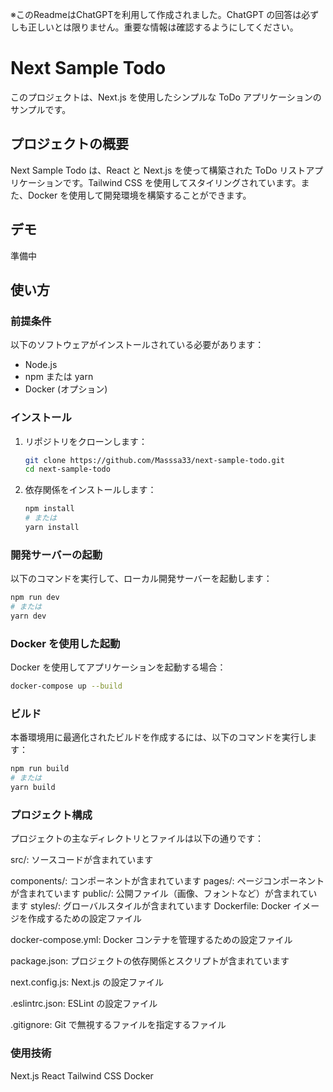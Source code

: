 ※このReadmeはChatGPTを利用して作成されました。ChatGPT の回答は必ずしも正しいとは限りません。重要な情報は確認するようにしてください。

# Next Sample Todo

このプロジェクトは、Next.js を使用したシンプルな ToDo アプリケーションのサンプルです。

## プロジェクトの概要

Next Sample Todo は、React と Next.js を使って構築された ToDo リストアプリケーションです。Tailwind CSS を使用してスタイリングされています。また、Docker を使用して開発環境を構築することができます。

## デモ
準備中

## 使い方

### 前提条件

以下のソフトウェアがインストールされている必要があります：

- Node.js
- npm または yarn
- Docker (オプション)

### インストール

1. リポジトリをクローンします：

    ```bash
    git clone https://github.com/Masssa33/next-sample-todo.git
    cd next-sample-todo
    ```

2. 依存関係をインストールします：

    ```bash
    npm install
    # または
    yarn install
    ```

### 開発サーバーの起動

以下のコマンドを実行して、ローカル開発サーバーを起動します：

```bash
npm run dev
# または
yarn dev
```

### Docker を使用した起動
Docker を使用してアプリケーションを起動する場合：
```bash
docker-compose up --build
```

### ビルド
本番環境用に最適化されたビルドを作成するには、以下のコマンドを実行します：
```bash
npm run build
# または
yarn build
```

### プロジェクト構成
プロジェクトの主なディレクトリとファイルは以下の通りです：

src/: ソースコードが含まれています

components/: コンポーネントが含まれています
pages/: ページコンポーネントが含まれています
public/: 公開ファイル（画像、フォントなど）が含まれています
styles/: グローバルスタイルが含まれています
Dockerfile: Docker イメージを作成するための設定ファイル

docker-compose.yml: Docker コンテナを管理するための設定ファイル

package.json: プロジェクトの依存関係とスクリプトが含まれています

next.config.js: Next.js の設定ファイル

.eslintrc.json: ESLint の設定ファイル

.gitignore: Git で無視するファイルを指定するファイル

### 使用技術
Next.js
React
Tailwind CSS
Docker
